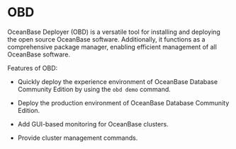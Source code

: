 # OBD

OceanBase Deployer (OBD) is a versatile tool for installing and deploying the open source OceanBase software. Additionally, it functions as a comprehensive package manager, enabling efficient management of all OceanBase software.

Features of OBD:

* Quickly deploy the experience environment of OceanBase Database Community Edition by using the `obd demo` command.

* Deploy the production environment of OceanBase Database Community Edition.

* Add GUI-based monitoring for OceanBase clusters.

* Provide cluster management commands.
